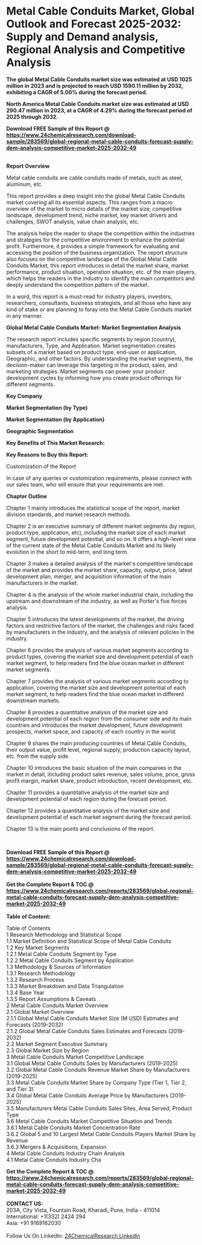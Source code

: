 <h1>Metal Cable Conduits Market, Global Outlook and Forecast 2025-2032: Supply and Demand analysis, Regional Analysis and Competitive Analysis</h1><p><strong>The global Metal Cable Conduits market size was estimated at USD 1025 million in 2023 and is projected to reach USD 1590.11 million by 2032, exhibiting a CAGR of 5.00% during the forecast period.</strong></p><p>
</p><p><strong>North America Metal Cable Conduits market size was estimated at USD 290.47 million in 2023, at a CAGR of 4.29% during the forecast period of 2025 through 2032.</strong></p><div><b>Download FREE Sample of this Report @ 
            <a href="https://www.24chemicalresearch.com/download-sample/283569/global-regional-metal-cable-conduits-forecast-supply-dem-analysis-competitive-market-2025-2032-49">
            https://www.24chemicalresearch.com/download-sample/283569/global-regional-metal-cable-conduits-forecast-supply-dem-analysis-competitive-market-2025-2032-49</a></b></div><br><p>
</p><p><strong>Report Overview</strong></p><p>
</p><p>Metal cable conduits are cable conduits made of metals, such as steel, aluminum, etc.</p><p>
</p><p>This report provides a deep insight into the global Metal Cable Conduits market covering all its essential aspects. This ranges from a macro overview of the market to micro details of the market size, competitive landscape, development trend, niche market, key market drivers and challenges, SWOT analysis, value chain analysis, etc.</p><p>
</p><p>The analysis helps the reader to shape the competition within the industries and strategies for the competitive environment to enhance the potential profit. Furthermore, it provides a simple framework for evaluating and accessing the position of the business organization. The report structure also focuses on the competitive landscape of the Global Metal Cable Conduits Market, this report introduces in detail the market share, market performance, product situation, operation situation, etc. of the main players, which helps the readers in the industry to identify the main competitors and deeply understand the competition pattern of the market.</p><p>
In a word, this report is a must-read for industry players, investors, researchers, consultants, business strategists, and all those who have any kind of stake or are planning to foray into the Metal Cable Conduits market in any manner.</p><p>
</p><p><strong>Global Metal Cable Conduits Market: Market Segmentation Analysis</strong></p><p>
</p><p>The research report includes specific segments by region (country), manufacturers, Type, and Application. Market segmentation creates subsets of a market based on product type, end-user or application, Geographic, and other factors. By understanding the market segments, the decision-maker can leverage this targeting in the product, sales, and marketing strategies. Market segments can power your product development cycles by informing how you create product offerings for different segments.</p><p>
</p><p><strong>Key Company</strong></p><p>
</p><p>
</p><p><strong>Market Segmentation (by Type)</strong></p><p>
</p><p>
</p><p><strong>Market Segmentation (by Application)</strong></p><p>
</p><p>
</p><p><strong>Geographic Segmentation</strong></p><p>
</p><p>
</p><p><strong>Key Benefits of This Market Research:</strong></p><p>
</p><p>
</p><p><strong>Key Reasons to Buy this Report:</strong></p><p>
</p><p>
</p><p>Customization of the Report</p><p>
In case of any queries or customization requirements, please connect with our sales team, who will ensure that your requirements are met.</p><p>
</p><p><strong>Chapter Outline</strong></p><p>
</p><p>Chapter 1 mainly introduces the statistical scope of the report, market division standards, and market research methods.</p><p>
Chapter 2 is an executive summary of different market segments (by region, product type, application, etc), including the market size of each market segment, future development potential, and so on. It offers a high-level view of the current state of the Metal Cable Conduits Market and its likely evolution in the short to mid-term, and long term.</p><p>
Chapter 3 makes a detailed analysis of the market's competitive landscape of the market and provides the market share, capacity, output, price, latest development plan, merger, and acquisition information of the main manufacturers in the market.</p><p>
Chapter 4 is the analysis of the whole market industrial chain, including the upstream and downstream of the industry, as well as Porter's five forces analysis.</p><p>
Chapter 5 introduces the latest developments of the market, the driving factors and restrictive factors of the market, the challenges and risks faced by manufacturers in the industry, and the analysis of relevant policies in the industry.</p><p>
Chapter 6 provides the analysis of various market segments according to product types, covering the market size and development potential of each market segment, to help readers find the blue ocean market in different market segments.</p><p>
Chapter 7 provides the analysis of various market segments according to application, covering the market size and development potential of each market segment, to help readers find the blue ocean market in different downstream markets.</p><p>
Chapter 8 provides a quantitative analysis of the market size and development potential of each region from the consumer side and its main countries and introduces the market development, future development prospects, market space, and capacity of each country in the world.</p><p>
Chapter 9 shares the main producing countries of Metal Cable Conduits, their output value, profit level, regional supply, production capacity layout, etc. from the supply side.</p><p>
Chapter 10 introduces the basic situation of the main companies in the market in detail, including product sales revenue, sales volume, price, gross profit margin, market share, product introduction, recent development, etc.</p><p>
Chapter 11 provides a quantitative analysis of the market size and development potential of each region during the forecast period.</p><p>
Chapter 12 provides a quantitative analysis of the market size and development potential of each market segment during the forecast period.</p><p>
Chapter 13 is the main points and conclusions of the report.</p><p>
 </p><div><b>Download FREE Sample of this Report @ 
            <a href="https://www.24chemicalresearch.com/download-sample/283569/global-regional-metal-cable-conduits-forecast-supply-dem-analysis-competitive-market-2025-2032-49">
            https://www.24chemicalresearch.com/download-sample/283569/global-regional-metal-cable-conduits-forecast-supply-dem-analysis-competitive-market-2025-2032-49</a></b></div><br><div><b>Get the Complete Report & TOC @ 
            <a href="https://www.24chemicalresearch.com/reports/283569/global-regional-metal-cable-conduits-forecast-supply-dem-analysis-competitive-market-2025-2032-49">
            https://www.24chemicalresearch.com/reports/283569/global-regional-metal-cable-conduits-forecast-supply-dem-analysis-competitive-market-2025-2032-49</a></b></div><br>
            <b>Table of Content:</b><p>Table of Contents<br />
1 Research Methodology and Statistical Scope<br />
1.1 Market Definition and Statistical Scope of Metal Cable Conduits<br />
1.2 Key Market Segments<br />
1.2.1 Metal Cable Conduits Segment by Type<br />
1.2.2 Metal Cable Conduits Segment by Application<br />
1.3 Methodology & Sources of Information<br />
1.3.1 Research Methodology<br />
1.3.2 Research Process<br />
1.3.3 Market Breakdown and Data Triangulation<br />
1.3.4 Base Year<br />
1.3.5 Report Assumptions & Caveats<br />
2 Metal Cable Conduits Market Overview<br />
2.1 Global Market Overview<br />
2.1.1 Global Metal Cable Conduits Market Size (M USD) Estimates and Forecasts (2019-2032)<br />
2.1.2 Global Metal Cable Conduits Sales Estimates and Forecasts (2019-2032)<br />
2.2 Market Segment Executive Summary<br />
2.3 Global Market Size by Region<br />
3 Metal Cable Conduits Market Competitive Landscape<br />
3.1 Global Metal Cable Conduits Sales by Manufacturers (2019-2025)<br />
3.2 Global Metal Cable Conduits Revenue Market Share by Manufacturers (2019-2025)<br />
3.3 Metal Cable Conduits Market Share by Company Type (Tier 1, Tier 2, and Tier 3)<br />
3.4 Global Metal Cable Conduits Average Price by Manufacturers (2019-2025)<br />
3.5 Manufacturers Metal Cable Conduits Sales Sites, Area Served, Product Type<br />
3.6 Metal Cable Conduits Market Competitive Situation and Trends<br />
3.6.1 Metal Cable Conduits Market Concentration Rate<br />
3.6.2 Global 5 and 10 Largest Metal Cable Conduits Players Market Share by Revenue<br />
3.6.3 Mergers & Acquisitions, Expansion<br />
4 Metal Cable Conduits Industry Chain Analysis<br />
4.1 Metal Cable Conduits Industry Cha</p><div><b>Get the Complete Report & TOC @ 
            <a href="https://www.24chemicalresearch.com/reports/283569/global-regional-metal-cable-conduits-forecast-supply-dem-analysis-competitive-market-2025-2032-49">
            https://www.24chemicalresearch.com/reports/283569/global-regional-metal-cable-conduits-forecast-supply-dem-analysis-competitive-market-2025-2032-49</a></b></div><br><b>CONTACT US:</b><br>
            203A, City Vista, Fountain Road, Kharadi, Pune, India - 411014<br>
            International: +1(332) 2424 294<br>
            Asia: +91 9169162030 <br><br>
            Follow Us On LinkedIn: <a href="https://www.linkedin.com/company/24chemicalresearch/">24ChemicalResearch LinkedIn</a>